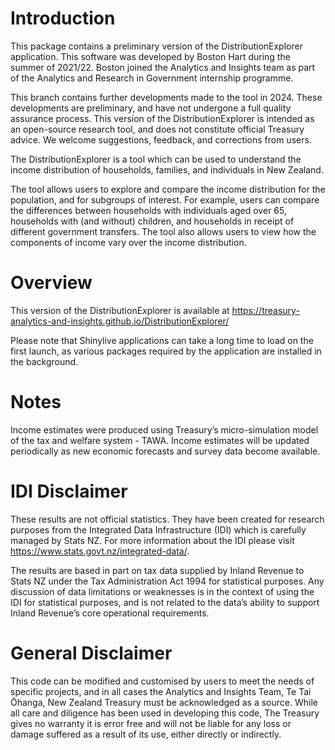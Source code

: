 # Introduction
This package contains a preliminary version of the DistributionExplorer application. 
This software was developed by Boston Hart during the summer of 2021/22. Boston joined the 
Analytics and Insights team as part of the Analytics and Research in Government internship 
programme.

This branch contains further developments made to the tool in 2024. These developments are
preliminary, and have not undergone a full quality assurance process. This version of the
DistributionExplorer is intended as an open-source research tool, and does not constitute official 
Treasury advice. We welcome suggestions, feedback, and corrections from users.

The DistributionExplorer is a tool which can be used to understand the
income distribution of households, families, and individuals in New Zealand.

The tool allows users to explore and compare the income distribution for the population, and for
subgroups of interest. For example, users can compare the differences between households with individuals 
aged over 65, households with (and without) children, and households in receipt of different 
government transfers. The tool also allows users to view how the components of
income vary over the income distribution.

# Overview

This version of the DistributionExplorer is available at https://treasury-analytics-and-insights.github.io/DistributionExplorer/

Please note that Shinylive applications can take a long time to load on the first launch, as various packages
required by the application are installed in the background. 

# Notes

Income estimates were produced using Treasury’s micro-simulation model of the tax and 
welfare system - TAWA. Income estimates will be updated periodically as new economic forecasts
and survey data become available.

# IDI Disclaimer

These results are not official statistics. They have been created for research purposes from the Integrated Data Infrastructure (IDI) which is carefully managed by Stats NZ. For more information about the IDI please visit https://www.stats.govt.nz/integrated-data/.

The results are based in part on tax data supplied by Inland Revenue to Stats NZ under the Tax Administration Act 1994 for statistical purposes. Any discussion of data limitations or weaknesses is in the context of using the IDI for statistical purposes, 
and is not related to the data’s ability to support Inland Revenue’s core operational requirements.

# General Disclaimer

This code can be modified and customised by users to meet the needs of specific
projects, and in all cases the Analytics and Insights Team,
Te Tai Ōhanga, New Zealand Treasury must be acknowledged as a source.
While all care and diligence has been used in developing this code,
The Treasury gives no warranty it is error free and will not be liable for any
loss or damage suffered as a result of its use, either directly or indirectly.
